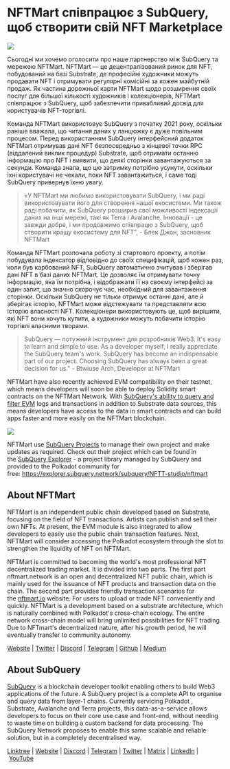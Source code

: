# NFTMart співпрацює з SubQuery, щоб створити свій NFT Marketplace

![](https://miro.medium.com/max/1400/0*vB2_xu-7yCBfqX0Y)

Сьогодні ми хочемо оголосити про наше партнерство між SubQuery та мережею NFTMart. NFTMart — це децентралізований ринок для NFT, побудований на базі Substrate, де професійні художники можуть продавати NFT і отримувати регулярні комісійні за кожен майбутній продаж. Як частина дорожньої карти NFTMart щодо розширення своїх послуг для більшої кількості художників і колекціонерів, NFTMart співпрацює з SubQuery, щоб забезпечити привабливий досвід для користувачів NFT-торгівлі.

Команда NFTMart використовує SubQuery з початку 2021 року, оскільки раніше вважала, що читання даних у ланцюжку є дуже повільним процесом. Перед використанням SubQuery інтерфейсний додаток NFTMart отримував дані NFT безпосередньо з кінцевої точки RPC (віддалений виклик процедур) Substrate, щоб отримати останню інформацію про NFT і виявити, що деякі сторінки завантажуються за секунди. Команда знала, що цю затримку потрібно усунути, оскільки їхні користувачі не чекали, поки NFT завантажиться, і саме тоді SubQuery привернув їхню увагу.

> «У NFTMart ми любимо використовувати SubQuery, і ми раді використовувати його для створення нашої екосистеми. Ми також раді побачити, як SubQuery розширив свої можливості індексації даних на інші мережі, такі як Terra і Avalanche. Інновації - це завжди добре, і ми продовжимо співпрацю з SubQuery, щоб створити кращу екосистему для NFT", - Блек Джон, засновник NFTMart

Команда NFTMart розпочала роботу зі стартового проекту, а потім побудувала індексатор відповідно до своїх специфікацій, щоб кожен раз, коли був карбований NFT, SubQuery автоматично зчитував і зберігав дані NFT в базі даних NFTMart. Це дозволяє їм отримувати точну інформацію, яка їм потрібна, і відображати її на своєму інтерфейсі за один запит, що значно скорочує час, необхідний для завантаження сторінки. Оскільки SubQuery не тільки отримує останні дані, але й зберігає історію, NFTMart може відстежувати та представляти всю історію власності NFT. Колекціонери використовують це, щоб вирішити, які NFT вони хочуть купити, а художники можуть побачити історію торгівлі власними творами.

> SubQuery — потужний інструмент для розробників Web3. It's easy to learn and simple to use. As a developer myself, I really appreciate the SubQuery team's work. SubQuery has become an indispensable part of our project. Choosing SubQuery has always been a great decision for us."</em> - Btwiuse Arch, Developer at NFTMart

NFTMart have also recently achieved EVM compatibility on their testnet, which means developers will soon be able to deploy Solidity smart contracts on the NFTMart Network. With [SubQuery's ability to query and filter EVM](./20211028-moonbeam-evm.md) logs and transactions in addition to Substrate data sources, this means developers have access to the data in smart contracts and can build apps faster and more easily on the NFTMart blockchain.

![](https://miro.medium.com/max/1400/0*_7mYU-un7otKsBM3)

NFTMart use [SubQuery Projects](https://project.subquery.network/) to manage their own project and make updates as required. Check out their project which can be found in the [SubQuery Explorer](https://explorer.subquery.network/) - a project library managed by SubQuery and provided to the Polkadot community for free: https://explorer.subquery.network/subquery/NFTT-studio/nftmart

## About NFTMart

NFTMart is an independent public chain developed based on Substrate, focusing on the field of NFT transactions. Artists can publish and sell their own NFTs. At present, the EVM module is also integrated to allow developers to easily use the public chain transaction features. Next, NFTMart will consider accessing the Polkadot ecosystem through the slot to strengthen the liquidity of NFT on NFTMart.

NFTMart is committed to becoming the world's most professional NFT decentralized trading market. It is divided into two parts. The first part nftmart.network is an open and decentralized NFT public chain, which is mainly used for the issuance of NFT products and transaction data on the chain. The second part provides friendly transaction scenarios for the [nftmart.io](http://nftmart.io/) website. For users to upload or trade NFT conveniently and quickly. NFTMart is a development based on a substrate architecture, which is naturally combined with Polkadot's cross-chain ecology. The entire network cross-chain model will bring unlimited possibilities for NFT trading. Due to NFTmart's decentralized nature, after his growth period, he will eventually transfer to community autonomy.

[Website](http://nftmart.io/) | [Twitter](https://twitter.com/nftmartio) | [Discord](https://discord.gg/jNMeDvvvvR) | [Telegram](https://t.me/NFTMartio) | [Github](https://github.com/NFTT-studio) | [Medium](https://nftmart-io.medium.com/)

## About SubQuery

[SubQuery](https://subquery.network/) is a blockchain developer toolkit enabling others to build Web3 applications of the future. A SubQuery project is a complete API to organise and query data from layer-1 chains. Currently servicing Polkadot , Substrate, Avalanche and Terra projects, this data-as-a-service allows developers to focus on their core use case and front-end, without needing to waste time on building a custom backend for data processing. The SubQuery Network proposes to enable this same scalable and reliable solution, but in a completely decentralised way.

[Linktree](https://linktr.ee/subquerynetwork) | [Website](https://subquery.network/) | [Discord](https://discord.com/invite/78zg8aBSMG) | [Telegram](https://t.me/subquerynetwork) | [Twitter](https://twitter.com/subquerynetwork) | [Matrix](https://matrix.to/#/#subquery:matrix.org) | [LinkedIn](https://www.linkedin.com/company/subquery) | [YouTube](https://www.youtube.com/channel/UCi1a6NUUjegcLHDFLr7CqLw)
